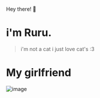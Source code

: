 Hey there! 👋

# i'm Ruru.
> i'm not a cat i just love cat's :3

# My girlfriend 
![image](https://github.com/user-attachments/assets/94e05f99-00ed-4079-8b56-c3dd40b0446f)
